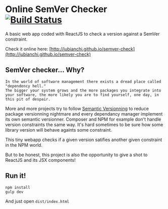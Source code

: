 # Online SemVer Checker [![Build Status](https://travis-ci.org/jubianchi/semver-check.svg?branch=master)](https://travis-ci.org/jubianchi/semver-check)

A basic web app coded with ReactJS to check a version against a SemVer constraint.

Check it online here: [http://jubianchi.github.io/semver-check](http://jubianchi.github.io/semver-check)

## SemVer checker... Why?

    In the world of software management there exists a dread place called "dependency hell."
    The bigger your system grows and the more packages you integrate into your software, the more likely you are to find yourself, one day, in this pit of despair.

More and more projects try to follow [Semantic Versionning](http://semver.org/) to reduce package versionning nightmare and every dependancy manager implement its own semantic versionner.
Composer and NPM for example don't handle version constraints the same way. It's hard sometimes to be sure how some library version will behave againts some constraint.

This tiny webapp checks if a given version satifies another given constraint in the NPM world.

But to be honest, this project is also the opportunity to give a shot to ReactJS and its JSX components!

## Run it!

```
npm install
gulp dev
```

And just open `dist/index.html`
